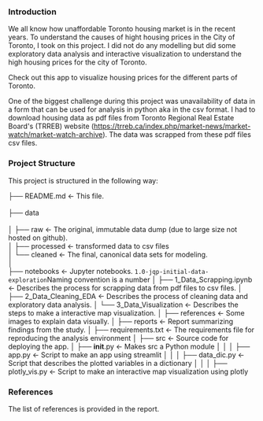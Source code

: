 ### Introduction 

We all know how unaffordable Toronto housing market is in the recent years. To understand the causes of hight housing prices in the City of Toronto, I took on this project. I did not do any modelling but did some exploratory data analysis and interactive visualization to understand the high housing prices for the city of Toronto.             

Check out this app to visualize housing prices for the different parts of Toronto.        

One of the biggest challenge during this project was unavailability of data in a form that can be used for analysis in python aka in the csv format. I had to download housing data as pdf files from Toronto Regional Real Estate Board's (TRREB) website (https://trreb.ca/index.php/market-news/market-watch/market-watch-archive). The data was scrapped from these pdf files csv files.   


### Project Structure 

This project is structured in the following way:

├── README.md          <- This file. <br>      
├── data <br>                
│   ├── raw            <- The original, immutable data dump (due to large size not hosted on github).       
│   ├── processed      <- transformed data to csv files                
│   └── cleaned        <- The final, canonical data sets for modeling.               
│                 
├── notebooks          <- Jupyter notebooks. `1.0-jqp-initial-data-exploration`Naming convention is a number 
│   ├── 1_Data_Scrapping.ipynb <- Describes the process for scrapping data from pdf files to csv files.
│   ├── 2_Data_Cleaning_EDA    <- Describes the process of cleaning data and exploratory data analysis. 
│   └── 3_Data_Visualization   <- Describes the steps to make a interactive map visualization.
│
├── references         <- Some images to explain data visually.
│
├── reports            <- Report summarizing findings from the study.
│
├── requirements.txt   <- The requirements file for reproducing the analysis environment
│
├── src                <- Source code for deploying the app.
│   ├── __init__.py    <- Makes src a Python module
│   │
│   ├── app.py         <- Script to make an app using streamlit
│   │
│   ├── data_dic.py    <- Script that describes the plotted variables in a dictionary
│   │
│   ├── plotly_vis.py  <- Script to make an interactive map visualization using plotly


### References

The list of references is provided in the report. 